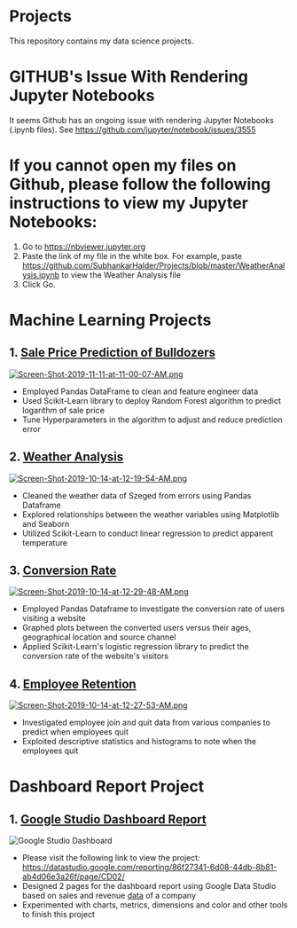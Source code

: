 # Projects
This repository contains my data science projects.

# GITHUB's Issue With Rendering Jupyter Notebooks
It seems Github has an ongoing issue with rendering Jupyter Notebooks (.ipynb files). See https://github.com/jupyter/notebook/issues/3555

# If you cannot open my files on Github, please follow the following instructions to view my Jupyter Notebooks:
1. Go to https://nbviewer.jupyter.org
2. Paste the link of my file in the white box. For example, paste https://github.com/SubhankarHalder/Projects/blob/master/WeatherAnalysis.ipynb 
to view the Weather Analysis file
3. Click Go. 

# Machine Learning Projects

## 1. [Sale Price Prediction of Bulldozers](https://github.com/SubhankarHalder/Projects/blob/master/Blue%20Book%20for%20Bulldozers%20Sale%20Price.ipynb)
[![Screen-Shot-2019-11-11-at-11-00-07-AM.png](https://i.postimg.cc/JhpjXnCL/Screen-Shot-2019-11-11-at-11-00-07-AM.png)](https://postimg.cc/zLRLZqft)

- Employed Pandas DataFrame to clean and feature engineer data
- Used Scikit-Learn library to deploy Random Forest algorithm to predict logarithm of sale price 
- Tune Hyperparameters in the algorithm to adjust and reduce prediction error

## 2. [Weather Analysis](https://github.com/SubhankarHalder/Projects/blob/master/WeatherAnalysis.ipynb)
[![Screen-Shot-2019-10-14-at-12-19-54-AM.png](https://i.postimg.cc/grbbWCDT/Screen-Shot-2019-10-14-at-12-19-54-AM.png)](https://postimg.cc/RJdD1b27)

- Cleaned the weather data of Szeged from errors using Pandas Dataframe
- Explored relationships between the weather variables using Matplotlib and Seaborn
- Utilized Scikit-Learn to conduct linear regression to predict apparent temperature 

## 3. [Conversion Rate](https://github.com/SubhankarHalder/Projects/blob/master/Conversion%20Rate.ipynb)
[![Screen-Shot-2019-10-14-at-12-29-48-AM.png](https://i.postimg.cc/xTWLrnzP/Screen-Shot-2019-10-14-at-12-29-48-AM.png)](https://postimg.cc/vct4fRX1)
- Employed Pandas Dataframe to investigate the conversion rate of users visiting a website 
- Graphed plots between the converted users versus their ages, geographical location and source channel 
- Applied Scikit-Learn's logistic regression library to predict the conversion rate of the website's visitors

## 4. [Employee Retention](https://github.com/SubhankarHalder/Projects/blob/master/Employee%20Retention.ipynb)
[![Screen-Shot-2019-10-14-at-12-27-53-AM.png](https://i.postimg.cc/N0xXrXPN/Screen-Shot-2019-10-14-at-12-27-53-AM.png)](https://postimg.cc/B8Xbrj3D)
- Investigated employee join and quit data from various companies to predict when employees quit
- Exploited descriptive statistics and histograms to note when the employees quit

# Dashboard Report Project

## 1. [Google Studio Dashboard Report](https://datastudio.google.com/reporting/86f27341-6d08-44db-8b81-ab4d06e3a26f/page/CD02)
![Google Studio Dashboard](https://datastudio.google.com/reporting/86f27341-6d08-44db-8b81-ab4d06e3a26f/page/CD02/thumbnail)
- Please visit the following link to view the project: https://datastudio.google.com/reporting/86f27341-6d08-44db-8b81-ab4d06e3a26f/page/CD02/
- Designed 2 pages for the dashboard report using Google Data Studio based on sales and revenue [data](https://docs.google.com/spreadsheets/d/1sEC7zGBUG6X4TKc1pWuNyF7uufjQP5cBLQ0k5sLkags/edit#gid=0) of a company
- Experimented with charts, metrics, dimensions and color and other tools to finish this project
